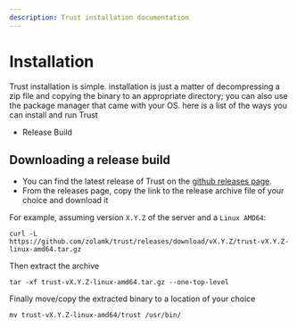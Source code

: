 ```yaml
---
description: Trust installation documentation
---
```


# Installation

Trust installation is simple. installation is just a matter of decompressing a zip file and copying the binary to an appropriate directory; you can also use the package manager that came with your OS. here is a list of the ways you can install and run Trust

* Release Build

## Downloading a release build

* You can find the latest release of Trust on the [github releases page](https://github.com/zolamk/trust/releases).
* From the releases page, copy the link to the release archive file of your choice and download it

For example, assuming version `X.Y.Z` of the server and a `Linux AMD64`:

```
curl -L https://github.com/zolamk/trust/releases/download/vX.Y.Z/trust-vX.Y.Z-linux-amd64.tar.gz
```

Then extract the archive

```
tar -xf trust-vX.Y.Z-linux-amd64.tar.gz --one-top-level
```

Finally move/copy the extracted binary to a location of your choice

```
mv trust-vX.Y.Z-linux-amd64/trust /usr/bin/
```
